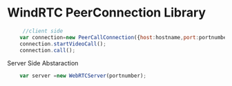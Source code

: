 <h1> WindRTC PeerConnection Library </h1>

```javascript
     //client side
    var connection=new PeerCallConnection({host:hostname,port:portnumber});
    connection.startVideoCall();
    connection.call();
```
Server Side Abstaraction

```javascript
    var server =new WebRTCServer(portnumber);
```
